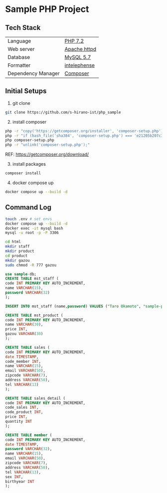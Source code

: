 # Sample PHP Project

## Tech Stack

|                   |              |
|-------------------|--------------|
|Language           | [PHP 7.2](https://www.php.net/)|
|Web server         | [Apache httpd](https://httpd.apache.org/)|
|Database           | [MySQL 5.7](https://www.mysql.com/)|
|Formatter          | [intelephense](https://marketplace.visualstudio.com/items?itemName=bmewburn.vscode-intelephense-client)|
|Dependency Manager | [Composer](https://getcomposer.org/)|

## Initial Setups

1. git clone

```bash
git clone https://github.com/s-hirano-ist/php_sample
```

2. install composer

```bash
php -r "copy('https://getcomposer.org/installer', 'composer-setup.php');"
php -r "if (hash_file('sha384', 'composer-setup.php') === 'e21205b207c3ff031906575712edab6f13eb0b361f2085f1f1237b7126d785e826a450292b6cfd1d64d92e6563bbde02') { echo 'Installer verified'; } else { echo 'Installer corrupt'; unlink('composer-setup.php'); } echo PHP_EOL;"
php composer-setup.php
php -r "unlink('composer-setup.php');"
```

REF: https://getcomposer.org/download/

3. install packages

```bash
composer install
```

4. docker compose up

```bash
docker compose up --build -d
```

## Command Log

```bash
touch .env # set envs
docker compose up --build -d
docker exec -it mysql bash
mysql -u root -p -P 3306

cd html
mkdir staff
mkdir product
cd product 
mkdir gazou
sudo chmod -R 777 gazou
```

```sql
use sample-db;
CREATE TABLE mst_staff (
code INT PRIMARY KEY AUTO_INCREMENT,
name VARCHAR(15),
password VARCHAR(32)
);

INSERT INTO mst_staff (name,password) VALUES ("Taro Okamoto", "sample-password");

CREATE TABLE mst_product (
code INT PRIMARY KEY AUTO_INCREMENT,
name VARCHAR(30),
price INT,
gazou VARCHAR(30)
);

CREATE TABLE sales (
code INT PRIMARY KEY AUTO_INCREMENT,
date TIMESTAMP,
code_member INT,
name VARCHAR(15),
email VARCHAR(50),
zipcode VARCHAR(7),
address VARCHAR(50),
tel VARCHAR(13)
);

CREATE TABLE sales_detail (
code INT PRIMARY KEY AUTO_INCREMENT,
code_sales INT,
code_product INT,
price INT,
quantity INT
);

CREATE TABLE member (
code INT PRIMARY KEY AUTO_INCREMENT,
date TIMESTAMP,
password VARCHAR(32),
name VARCHAR(15),
email VARCHAR(50),
zipcode VARCHAR(7),
address VARCHAR(50),
tel VARCHAR(13),
sex INT,
birthyear INT
);
```
